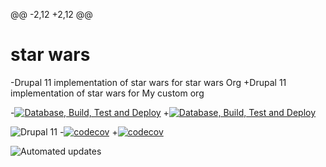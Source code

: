 @@ -2,12 +2,12 @@
 
 # star wars
 
-Drupal 11 implementation of star wars for star wars Org
+Drupal 11 implementation of star wars for My custom org
 
-[![Database, Build, Test and Deploy](https://github.com/star_wars_org/star_wars/actions/workflows/build-test-deploy.yml/badge.svg)](https://github.com/star_wars_org/star_wars/actions/workflows/build-test-deploy.yml)
+[![Database, Build, Test and Deploy](https://github.com/my_custom_org/star_wars/actions/workflows/build-test-deploy.yml/badge.svg)](https://github.com/my_custom_org/star_wars/actions/workflows/build-test-deploy.yml)
 
 ![Drupal 11](https://img.shields.io/badge/Drupal-11-blue.svg)
-[![codecov](https://codecov.io/gh/star_wars_org/star_wars/graph/badge.svg)](https://codecov.io/gh/star_wars_org/star_wars)
+[![codecov](https://codecov.io/gh/my_custom_org/star_wars/graph/badge.svg)](https://codecov.io/gh/my_custom_org/star_wars)
 
 ![Automated updates](https://img.shields.io/badge/Automated%20updates-RenovateBot-brightgreen.svg)
 

